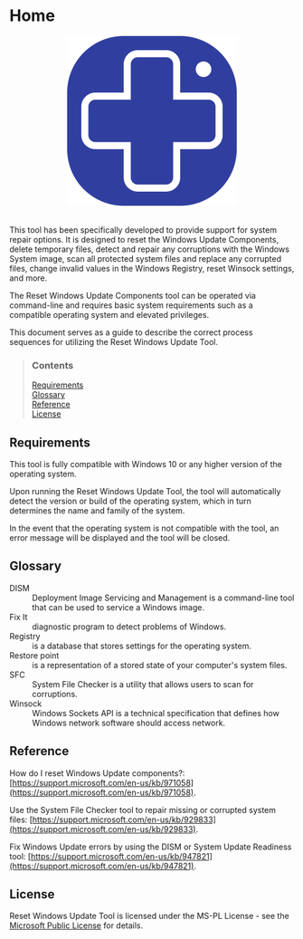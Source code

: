 # Home

<div align="center">
	<a href="https://wureset.com/">
		<img src="/docs/assets/images/logo.png" alt="Logo" height="300" width="300">
	</a>
</div>
<br />

This tool has been specifically developed to provide support for system repair options. It is designed to reset the Windows Update Components, delete temporary files, detect and repair any corruptions with the Windows System image, scan all protected system files and replace any corrupted files, change invalid values in the Windows Registry, reset Winsock settings, and more.

The Reset Windows Update Components tool can be operated via command-line and requires basic system requirements such as a compatible operating system and elevated privileges.

This document serves as a guide to describe the correct process sequences for utilizing the Reset Windows Update Tool.

> ### Contents
>
> [Requirements](#requirements) <br />
> [Glossary](#glossary) <br />
> [Reference](#reference) <br />
> [License](#license)

## Requirements

This tool is fully compatible with Windows 10 or any higher version of the operating system.

Upon running the Reset Windows Update Tool, the tool will automatically detect the version or build of the operating system, which in turn determines the name and family of the system.

In the event that the operating system is not compatible with the tool, an error message will be displayed and the tool will be closed.

## Glossary

<dl>
<dt>DISM</dt>
<dd>Deployment Image Servicing and Management is a command-line tool that can be used to service a Windows image.</dd>
<dt>Fix It</dt>
<dd>diagnostic program to detect problems of Windows.</dd>
<dt>Registry</dt>
<dd>is a database that stores settings for the operating system.</dd>
<dt>Restore point</dt>
<dd>is a representation of a stored state of your computer's system files.</dd>
<dt>SFC</dt>
<dd>System File Checker is a utility that allows users to scan for corruptions.</dd>
<dt>Winsock</dt>
<dd>Windows Sockets API is a technical specification that defines how Windows network software should access network.</dd>
</dl>

## Reference

How do I reset Windows Update components?: [https://support.microsoft.com/en-us/kb/971058](https://support.microsoft.com/en-us/kb/971058).

Use the System File Checker tool to repair missing or corrupted system files: [https://support.microsoft.com/en-us/kb/929833](https://support.microsoft.com/en-us/kb/929833).

Fix Windows Update errors by using the DISM or System Update Readiness tool: [https://support.microsoft.com/en-us/kb/947821](https://support.microsoft.com/en-us/kb/947821).

## License

Reset Windows Update Tool is licensed under the MS-PL License - see the [Microsoft Public License](https://opensource.org/licenses/MS-PL) for details.
